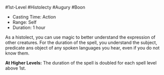 #1st-Level #Histolecty #Augury #Boon
 
- Casting Time: Action
- Range: Self
- Duration: 1 hour  

As a histolect, you can use magic to better understand the expression of other creatures. For the duration of the spell, you understand the subject, predicate ans object of any spoken languages you hear, even if you do not know them.
 
**At Higher Levels:** The duration of the spell is doubled for each spell level above 1st.